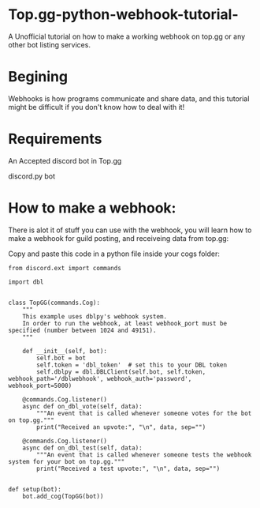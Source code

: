 # Top.gg-python-webhook-tutorial-
A Unofficial tutorial on how to make a working webhook on top.gg or any other bot listing services.


# Begining

Webhooks is how programs communicate and share data, and this tutorial might be difficult if you don't know how to deal with it!



# Requirements

An Accepted discord bot in Top.gg

discord.py bot

# How to make a webhook:

There is alot it of stuff you can use with the webhook, you will learn how to make a webhook for guild posting, and receiveing data from top.gg:

Copy and paste this code in a python file inside your cogs folder:

 

    from discord.ext import commands

    import dbl


    class TopGG(commands.Cog):
        """
        This example uses dblpy's webhook system.
        In order to run the webhook, at least webhook_port must be specified (number between 1024 and 49151).
        """

        def __init__(self, bot):
            self.bot = bot
            self.token = 'dbl_token'  # set this to your DBL token
            self.dblpy = dbl.DBLClient(self.bot, self.token, webhook_path='/dblwebhook', webhook_auth='password', webhook_port=5000)

        @commands.Cog.listener()
        async def on_dbl_vote(self, data):
            """An event that is called whenever someone votes for the bot on top.gg."""
            print("Received an upvote:", "\n", data, sep="")

        @commands.Cog.listener()
        async def on_dbl_test(self, data):
            """An event that is called whenever someone tests the webhook system for your bot on top.gg."""
            print("Received a test upvote:", "\n", data, sep="")


    def setup(bot):
        bot.add_cog(TopGG(bot))

